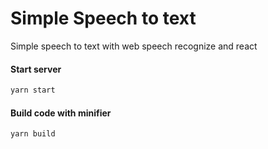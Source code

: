 # Simple Speech to text
Simple speech to text with web speech recognize and react

#### Start server
```sh
yarn start
```

#### Build code with minifier
```sh
yarn build
```
